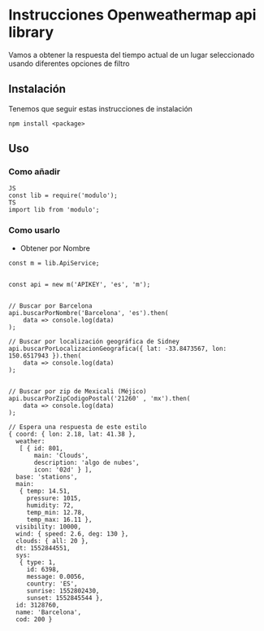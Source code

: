 # Instrucciones Openweathermap api library
Vamos a obtener la respuesta del tiempo actual de un lugar seleccionado usando diferentes opciones de filtro

## Instalación
Tenemos que seguir estas instrucciones de instalación
```
npm install <package>
```
## Uso

### Como añadir

```
JS
const lib = require('modulo');
TS
import lib from 'modulo';
```

### Como usarlo

* Obtener por Nombre 

```
const m = lib.ApiService;


const api = new m('APIKEY', 'es', 'm');


// Buscar por Barcelona
api.buscarPorNombre('Barcelona', 'es').then(
    data => console.log(data)
);

// Buscar por localización geográfica de Sidney
api.buscarPorLocalizacionGeografica({ lat: -33.8473567, lon: 150.6517943 }).then(
    data => console.log(data)
);


// Buscar por zip de Mexicali (Méjico)
api.buscarPorZipCodigoPostal('21260' , 'mx').then(
    data => console.log(data)
);

// Espera una respuesta de este estilo
{ coord: { lon: 2.18, lat: 41.38 },
  weather:
   [ { id: 801,
       main: 'Clouds',
       description: 'algo de nubes',
       icon: '02d' } ],
  base: 'stations',
  main:
   { temp: 14.51,
     pressure: 1015,
     humidity: 72,
     temp_min: 12.78,
     temp_max: 16.11 },
  visibility: 10000,
  wind: { speed: 2.6, deg: 130 },
  clouds: { all: 20 },
  dt: 1552844551,
  sys:
   { type: 1,
     id: 6398,
     message: 0.0056,
     country: 'ES',
     sunrise: 1552802430,
     sunset: 1552845544 },
  id: 3128760,
  name: 'Barcelona',
  cod: 200 }
```